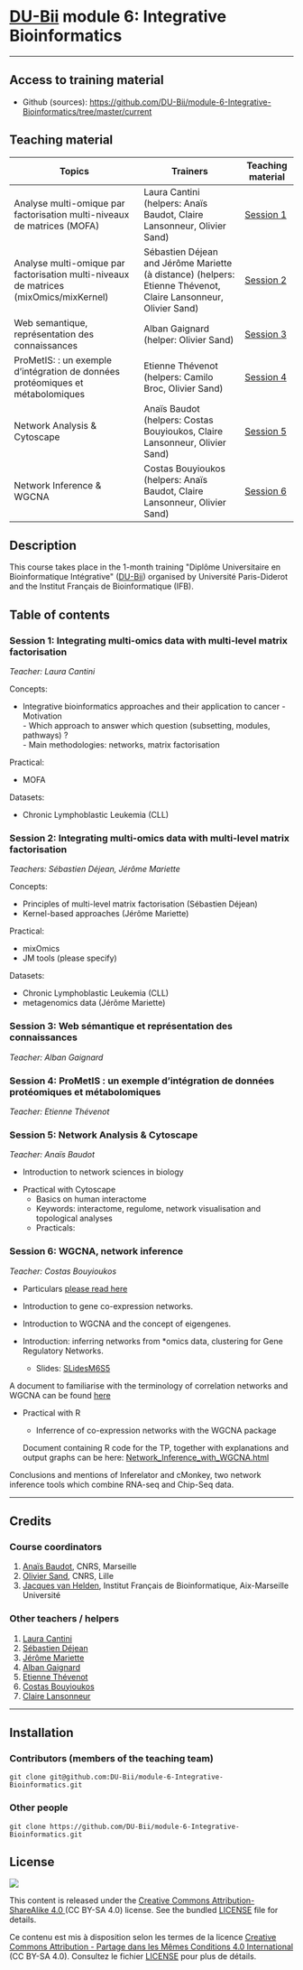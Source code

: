 # [DU-Bii](https://du-bii.github.io/accueil/) module 6: Integrative Bioinformatics

----------------------------------------------------------------


## Access to training material

<!--- - Web: <https://du-bii.github.io/module-6-Integrative-Bioinformatics/2021/>--->
- Github (sources): <https://github.com/DU-Bii/module-6-Integrative-Bioinformatics/tree/master/current>


## Teaching material

| Topics | Trainers  | Teaching material |
|--------------------------------------------|----------------------------|------------|
| Analyse multi-omique par factorisation multi-niveaux de matrices (MOFA) | Laura Cantini (helpers: Anaïs Baudot, Claire Lansonneur, Olivier Sand)| [Session 1](session1)  |
| Analyse multi-omique par factorisation multi-niveaux de matrices (mixOmics/mixKernel) | Sébastien Déjean and Jérôme Mariette (à distance) (helpers: Etienne Thévenot, Claire Lansonneur, Olivier Sand) | [Session 2](session2)  |
| Web semantique, représentation des connaissances | Alban Gaignard (helper: Olivier Sand) |[Session 3](session3)  |
| ProMetIS: : un exemple d’intégration de données protéomiques et métabolomiques | Etienne Thévenot (helpers: Camilo Broc, Olivier Sand) |[Session 4](session4)  |
| Network Analysis & Cytoscape | Anaïs Baudot (helpers: Costas Bouyioukos, Claire Lansonneur, Olivier Sand)| [Session 5](session5) |
| Network Inference & WGCNA | Costas Bouyioukos (helpers: Anaïs Baudot, Claire Lansonneur, Olivier Sand) | [Session 6](session6)  |

## Description

This course takes place in the 1-month training "Diplôme Universitaire en Bioinformatique Intégrative" ([DU-Bii](https://du-bii.github.io/accueil/)) organised by Université Paris-Diderot and the Institut Français de Bioinformatique (IFB).

<!--- 
### Pre-requisites

All participants are encouraged to follow the two introductory videos and read the review in the Paris Diderot course "Moodle" page.
<https://moodlesupd.script.univ-paris-diderot.fr/mod/page/view.php?id=167920>

### Skills acquired during this course

At the end of this course, trainees should be able to do the following: $

- ...


### Concepts covered

- ....

--->

## Table of contents

### Session 1: Integrating multi-omics data with multi-level matrix factorisation

*Teacher: Laura Cantini*

Concepts:

- Integrative bioinformatics approaches and their application to cancer
       - Motivation  
       - Which approach to answer which question (subsetting, modules, pathways) ?  
       - Main methodologies: networks, matrix factorisation  

Practical:

- MOFA

Datasets:
- Chronic Lymphoblastic Leukemia (CLL)


### Session 2: Integrating multi-omics data with multi-level matrix factorisation

*Teachers: Sébastien Déjean, Jérôme Mariette*

Concepts:

- Principles of multi-level matrix factorisation (Sébastien Déjean)
- Kernel-based approaches (Jérôme Mariette)

Practical:

- mixOmics
- JM tools (please specify)

Datasets:
- Chronic Lymphoblastic Leukemia (CLL)
- metagenomics data (Jérôme Mariette)

### Session 3: Web sémantique et représentation des connaissances

*Teacher: Alban Gaignard*


### Session 4: ProMetIS : un exemple d’intégration de données protéomiques et métabolomiques

*Teacher: Etienne Thévenot*


### Session 5: Network Analysis & Cytoscape

*Teacher: Anaïs Baudot*

- Introduction to network sciences in biology

<!---
    - Vidéo cours 1: [Cours](https://www.youtube.com/watch?v=Khv0tK6RGew&feature=youtu.be)
    - Slides cours 1: [Slides](session3/Cours1_DUBii_M6_Networks.pdf)
    - Vidéo cours 2: [Cours](https://www.youtube.com/watch?v=V5jizup7TDo&feature=youtu.be)
    - Slides cours 2: [Slides](session3/Cours2_DUBii_M6_Networks.pdf)
 -->
 
- Practical with Cytoscape
    - Basics on human interactome
    - Keywords: interactome, regulome, network visualisation and topological analyses
    - Practicals: <!---[Tuto](session3/TPCytoscape.pdf)-->


### Session 6: WGCNA, network inference

*Teacher: Costas Bouyioukos*

- Particulars [please read here](session6/README.md)

- Introduction to gene co-expression networks.
- Introduction to WGCNA and the concept of eigengenes.
- Introduction: inferring networks from \*omics data, clustering for Gene Regulatory Networks.
    - Slides: [SLidesM6S5](../2020/session5/WGCNA_seance5.pdf)

 A document to familiarise with the terminology of correlation networks and WGCNA can be found [here](https://horvath.genetics.ucla.edu/html/CoexpressionNetwork/Rpackages/WGCNA/Tutorials/Simulated-00-Background.pdf)

- Practical with R
  - Inferrence of co-expression networks with the WGCNA package

  Document containing R code for the TP, together with explanations and output graphs can be here: [Network_Inference_with_WGCNA.html](../2020/session5/Network_Inference_with_WGCNA.html)


Conclusions and mentions of Inferelator and cMonkey, two network inference tools which combine RNA-seq and Chip-Seq data.



----------------------------------------------------------------

## Credits

### Course coordinators

1. [Anaïs Baudot](https://orcid.org/0000-0003-0885-7933), CNRS, Marseille
2. [Olivier Sand](https://orcid.org/0000-0003-1465-1640), CNRS, Lille
3. [Jacques van Helden](https://orcid.org/0000-0002-8799-8584), Institut Français de Bioinformatique, Aix-Marseille Université


### Other teachers / helpers

1. [Laura Cantini](https://orcid.org/0000-0001-6360-4440)
2. [Sébastien Déjean](https://orcid.org/0000-0001-9610-5306)
3. [Jérôme Mariette](https://orcid.org/0000-0002-6161-4044)
4. [Alban Gaignard](https://orcid.org/0000-0002-3597-8557)
5. [Etienne Thévenot](https://orcid.org/0000-0003-1019-4577)
6. [Costas Bouyioukos](https://www.linkedin.com/in/costasbouyioukos)
7. [Claire Lansonneur](https://fr.linkedin.com/in/claire-lansonneur)

----------------------------------------------------------------

## Installation


### Contributors (members of the teaching team)

```{bash}
git clone git@github.com:DU-Bii/module-6-Integrative-Bioinformatics.git
```
### Other people

```{bash}
git clone https://github.com/DU-Bii/module-6-Integrative-Bioinformatics.git
```


## License

![](../img/CC-BY-SA.png)


This content is released under the [Creative Commons Attribution-ShareAlike 4.0 ](https://creativecommons.org/licenses/by-sa/4.0/deed.en) (CC BY-SA 4.0) license. See the bundled [LICENSE](LICENSE.txt) file for details.

Ce contenu est mis à disposition selon les termes de la licence [Creative Commons Attribution - Partage dans les Mêmes Conditions 4.0 International](https://creativecommons.org/licenses/by-sa/4.0/deed.fr) (CC BY-SA 4.0). Consultez le fichier [LICENSE](LICENSE.txt) pour plus de détails.
